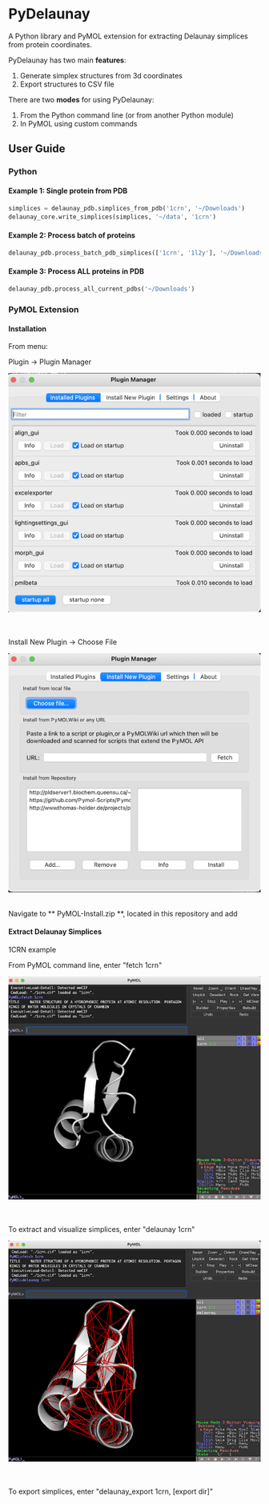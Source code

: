 
# PyDelaunay
A Python library and PyMOL extension for extracting Delaunay simplices from protein coordinates.

PyDelaunay has two main **features**:

1. Generate simplex structures from 3d coordinates
2. Export structures to CSV file

There are two **modes** for using PyDelaunay:
1. From the Python command line (or from another Python module)
2. In PyMOL using custom commands

## User Guide
### Python


#### Example 1: Single protein from PDB

```Python
simplices = delaunay_pdb.simplices_from_pdb('1crn', '~/Downloads')
delaunay_core.write_simplices(simplices, '~/data', '1crn')
```

#### Example 2: Process batch of proteins
```Python
delaunay_pdb.process_batch_pdb_simplices(['1crn', '1l2y'], '~/Downloads')
```

#### Example 3: Process ALL proteins in PDB
```Python
delaunay_pdb.process_all_current_pdbs('~/Downloads')
```

### PyMOL Extension

#### Installation
From menu:

Plugin -> Plugin Manager

![PyMOL Plugin Manager](readme-images/plugin-manager.png)

<br>
<br>
Install New Plugin -> Choose File

![Choose File](readme-images/choose-file.png)

<br>
Navigate to ** PyMOL-Install.zip **, located in this repository and add

<br>

#### Extract Delaunay Simplices

1CRN example

From PyMOL command line, enter "fetch 1crn"

![fetch 1crn](readme-images/pymol-fetch.png)

<br><br>
To extract and visualize simplices, enter "delaunay 1crn"

![delaunay 1crn](readme-images/pymol-delaunay.png)

<br><br>
To export simplices, enter "delaunay_export 1crn, [export dir]"
